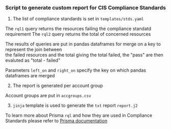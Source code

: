 ### Script to generate custom report for CIS Compliance Standards 

1. The list of compliance standards is set in `templates/stds.yaml`

The `rql1` query returns the resources failing the compliance standatd requirement
The `rql2` query returns the total of concerned resources

The results of queries are put in pandas dataframes for merge on a key to represent the join between  
the failed resources and the total giving the total failed, the "pass" are then evaluted as "total - failed"

Parameters `left_on` and `right_on` specify the key on which pandas dataframes are merged

2. The report is generated per account group

Account groups are put in `accgroups.csv`

3. `jinja` template is used to generate the `txt` report `report.j2`

To learn more about Prisma `rql` and how they are used in Compliance Standards 
please refer to [Prisma documentation](https://docs.paloaltonetworks.com/prisma/prisma-cloud/prisma-cloud-admin)
